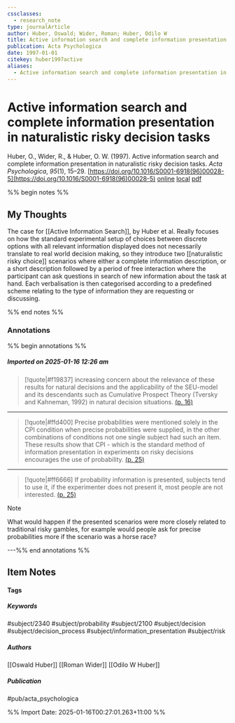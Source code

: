 ```yaml
---
cssclasses:
  - research_note
type: journalArticle
author: Huber, Oswald; Wider, Roman; Huber, Odilo W
title: Active information search and complete information presentation in naturalistic risky decision tasks
publication: Acta Psychologica
date: 1997-01-01
citekey: huber1997active
aliases:
  - Active information search and complete information presentation in naturalistic risky decision tasks
---
```


# Active information search and complete information presentation in naturalistic risky decision tasks

Huber, O., Wider, R., & Huber, O. W. (1997). Active information search and complete information presentation in naturalistic risky decision tasks. _Acta Psychologica_, _95_(1), 15–29. [https://doi.org/10.1016/S0001-6918(96)00028-5](https://doi.org/10.1016/S0001-6918(96)00028-5)
[online](http://zotero.org/users/7162438/items/NVKSQGN8) [local](zotero://select/library/items/NVKSQGN8) [pdf](file:///home/gjc216/Zotero/storage/LQ2AEJQF/Huber%20et%20al.%20-%201997%20-%20Active%20information%20search%20and%20complete%20information.pdf)
 

 
%% begin notes %%

## My Thoughts

The case for [[Active Information Search]], by Huber et al. Really focuses on how the standard experimental setup of choices between discrete options with all relevant information displayed does not necessarily translate to real world decision making, so they introduce two [[naturalistic risky choice]] scenarios where either a complete information description, or a short description followed by a period of free interaction where the participant can ask questions in search of new information about the task at hand. Each verbalisation is then categorised according to a predefined scheme relating to the type of information they are requesting or discussing.

%% end notes %%

### Annotations

%% begin annotations %%

##### Imported on 2025-01-16 12:26 am
>[!quote|#f19837]
>increasing concern about the relevance of these results for natural decisions and the applicability of the SEU-model and its descendants such as Cumulative Prospect Theory (Tversky and Kahneman, 1992) in natural decision situations. [(p. 16)](zotero://open-pdf/library/items/LQ2AEJQF?page=16&annotation=AXJJ6Y28)

---
>[!quote|#ffd400]
>Precise probabilities were mentioned solely in the CPI condition when precise probabilities were supplied, in the other combinations of conditions not one single subject had such an item. These results show that CPI - which is the standard method of information presentation in experiments on risky decisions encourages the use of probability. [(p. 25)](zotero://open-pdf/library/items/LQ2AEJQF?page=25&annotation=E5FXFSK5)

---
>[!quote|#ff6666]
>If probability information is presented, subjects tend to use it, if the experimenter does not present it, most people are not interested. [(p. 25)](zotero://open-pdf/library/items/LQ2AEJQF?page=25&annotation=GKB8XL5W)

>[!note]
>What would happen if the presented scenarios were more closely related to traditional risky gambles, for example would people ask for precise probabilities more if the scenario was a horse race?

---%% end annotations %%

## Item Notes

#### Tags

##### Keywords

#subject/2340 #subject/probability #subject/2100 #subject/decision #subject/decision_process #subject/information_presentation #subject/risk

##### Authors

[[Oswald Huber]] [[Roman Wider]] [[Odilo W Huber]]

##### Publication

#pub/acta_psychologica


%% Import Date: 2025-01-16T00:27:01.263+11:00 %%
